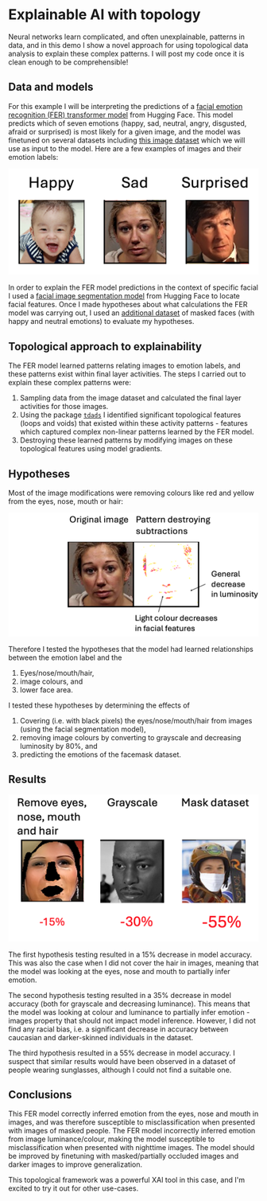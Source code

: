 # Explainable AI with topology

Neural networks learn complicated, and often unexplainable, patterns in data, and in this demo I show a novel approach for using topological data analysis  to explain these complex patterns. I will post my code once it is clean enough to be comprehensible!

## Data and models

For this example I will be interpreting the predictions of a [facial emotion recognition (FER) transformer model](https://www.google.com/search?client=safari&rls=en&q=motheecreator%2Fvit-Facial-Expression-Recognition&ie=UTF-8&oe=UTF-8) from Hugging Face. This model predicts which of seven emotions (happy, sad, neutral, angry, disgusted, afraid or surprised) is most likely for a given image, and the model was finetuned on several datasets including [this image dataset](https://www.kaggle.com/datasets/noamsegal/affectnet-training-data?resource=download) which we will use as input to the model. Here are a few examples of images and their emotion labels:

![](original_data.png)

In order to explain the FER model predictions in the context of specific facial I used a [facial image segmentation model](https://huggingface.co/jonathandinu/face-parsing) from Hugging Face to locate facial features. Once I made hypotheses about what calculations the FER model was carrying out, I used an [additional dataset](https://github.com/amrta-coder/LFW-emotion-dataset?tab=readme-ov-file) of masked faces (with happy and neutral emotions) to evaluate my hypotheses.

## Topological approach to explainability

The FER model learned patterns relating images to emotion labels, and these patterns exist within final layer activities. The steps I carried out to explain these complex patterns were:

1. Sampling data from the image dataset and calculated the final layer activities for those images.
2. Using the package [`tdads`](https://tdads.readthedocs.io/en/latest/) I identified significant topological features (loops and voids) that existed within these activity patterns - features which captured complex non-linear patterns learned by the FER model.
3. Destroying these learned patterns by modifying images on these topological features using model gradients.

## Hypotheses

Most of the image modifications were removing colours like red and yellow from the eyes, nose, mouth or hair: 

![](image_modifications.png)

Therefore I tested the hypotheses that the model had learned relationships between the emotion label and the

1. Eyes/nose/mouth/hair,
2. image colours, and
3. lower face area.

I tested these hypotheses by determining the effects of

1. Covering (i.e. with black pixels) the eyes/nose/mouth/hair from images (using the facial segmentation model),
2. removing image colours by converting to grayscale and decreasing luminosity by 80%, and
3. predicting the emotions of the facemask dataset.

## Results

![](accuracy_decreases.png)

The first hypothesis testing resulted in a 15% decrease in model accuracy. This was also the case when I did not cover the hair in images, meaning that the model was looking at the eyes, nose and mouth to partially infer emotion.

The second hypothesis testing resulted in a 35% decrease in model accuracy (both for grayscale and decreasing luminance). This means that the model was looking at colour and luminance to partially infer emotion - images property that should not impact model inference. However, I did not find any racial bias, i.e. a significant decrease in accuracy between caucasian and darker-skinned individuals in the dataset.

The third hypothesis resulted in a 55% decrease in model accuracy. I suspect that similar results would have been observed in a dataset of people wearing sunglasses, although I could not find a suitable one.

## Conclusions

This FER model correctly inferred emotion from the eyes, nose and mouth in images, and was therefore susceptible to misclassification when presented with images of masked people. The FER model incorrectly inferred emotion from image luminance/colour, making the model susceptible to misclassification when presented with nighttime images. The model should be improved by finetuning with masked/partially occluded images and darker images to improve generalization. 

This topological framework was a powerful XAI tool in this case, and I'm excited to try it out for other use-cases.
